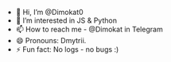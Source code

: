 - 👋 Hi, I’m @Dimokat0
- 👀 I’m interested in JS & Python
- 📫 How to reach me - @Dimokat in Telegram
- 😄 Pronouns: Dmytrii.
- ⚡ Fun fact: No logs - no bugs :)

<!---
Dimokat0/Dimokat0 is a ✨ special ✨ repository because its `README.md` (this file) appears on your GitHub profile.
You can click the Preview link to take a look at your changes.
--->
